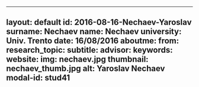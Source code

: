 ---
layout: default 
id: 2016-08-16-Nechaev-Yaroslav
surname: Nechaev
name: Nechaev
university: Univ. Trento
date: 16/08/2016
aboutme: 
from: 
research_topic: 
subtitle: 
advisor: 
keywords: 
website: 
img: nechaev.jpg
thumbnail: nechaev_thumb.jpg
alt: Yaroslav Nechaev
modal-id: stud41
------
